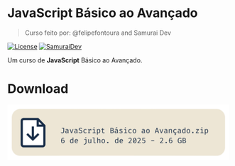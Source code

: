 # JavaScript Básico ao Avançado
> Curso feito por: @felipefontoura and Samurai Dev

[![License](https://img.shields.io/badge/License-MIT-2f65c9)](LICENSE)
[![SamuraiDev](https://img.shields.io/badge/Site%20do%20Samurai%20Dev-e44242)](https://class.devsamurai.com.br/)

Um curso de **JavaScript** Básico ao Avançado.

# Download
<a href="https://cursos.devsamurai.com.br/JavaScript%20B%C3%A1sico%20ao%20Avan%C3%A7ado.zip">
<img alt="JavaScript Básico ao Avançado.zip - 06 de jul. de 2025 - 2.6 GB" src="imgs/dowloand-curso.png" width="500">
</a>